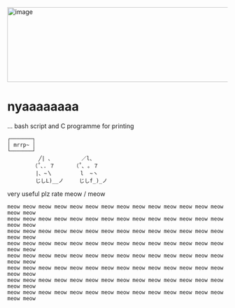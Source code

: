 <img width="558" height="171" alt="image" src="https://github.com/user-attachments/assets/84cf3c53-fafa-4b81-95b1-443fee7e948b" />

# nyaaaaaaaa
... bash script and C programme for printing

```
┌───────┐
│ mrrp~ │
└───────┘
          ╱| 、         ／l、
        （˚､. ７      （˚､ ｡ ７
         |、~〵         l  ~ヽ
         じしL)__ノ     じしf_)_ノ
```

very useful plz rate meow / meow 

```
meow meow meow meow meow meow meow meow meow meow meow meow meow meow meow meow 
meow meow meow meow meow meow meow meow meow meow meow meow meow meow meow meow 
meow meow meow meow meow meow meow meow meow meow meow meow meow meow meow meow 
meow meow meow meow meow meow meow meow meow meow meow meow meow meow meow meow 
meow meow meow meow meow meow meow meow meow meow meow meow meow meow meow meow 
meow meow meow meow meow meow meow meow meow meow meow meow meow meow meow meow 
meow meow meow meow meow meow meow meow meow meow meow meow meow meow meow meow 
meow meow meow meow meow meow meow meow meow meow meow meow meow meow meow meow 
```


